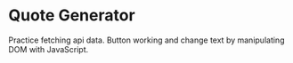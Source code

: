 # Quote Generator

Practice fetching api data.
Button working and change text by manipulating DOM with JavaScript.
